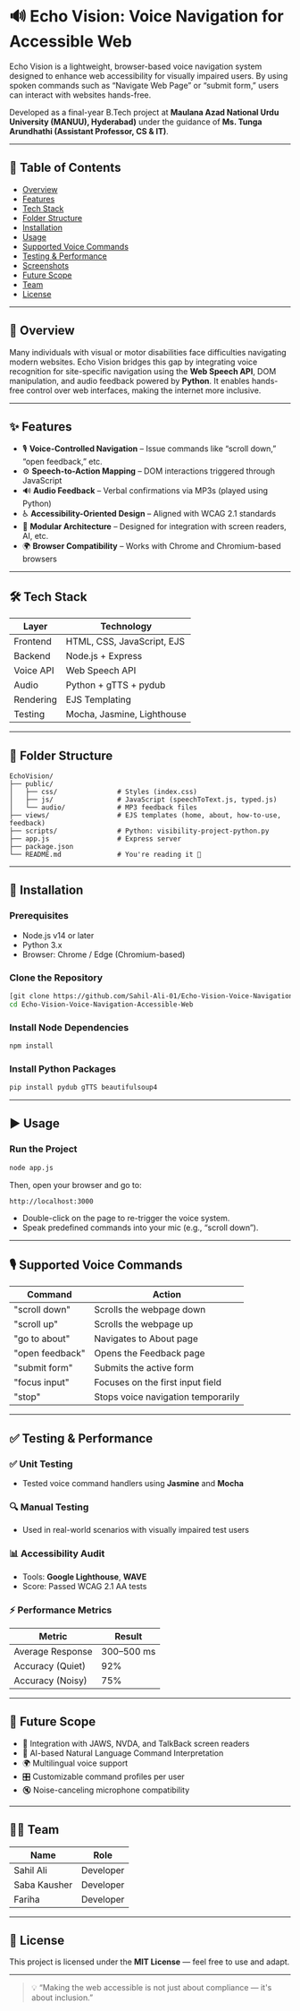 
# 🔊 Echo Vision: Voice Navigation for Accessible Web

Echo Vision is a lightweight, browser-based voice navigation system designed to enhance web accessibility for visually impaired users. By using spoken commands such as “Navigate Web Page” or “submit form,” users can interact with websites hands-free.

Developed as a final-year B.Tech project at **Maulana Azad National Urdu University (MANUU), Hyderabad)** under the guidance of **Ms. Tunga Arundhathi (Assistant Professor, CS & IT)**.

---

## 📌 Table of Contents

- [Overview](#-overview)
- [Features](#-features)
- [Tech Stack](#-tech-stack)
- [Folder Structure](#-folder-structure)
- [Installation](#-installation)
- [Usage](#-usage)
- [Supported Voice Commands](#-supported-voice-commands)
- [Testing & Performance](#-testing--performance)
- [Screenshots](#-screenshots)
- [Future Scope](#-future-scope)
- [Team](#-team)
- [License](#-license)

---

## 📖 Overview

Many individuals with visual or motor disabilities face difficulties navigating modern websites. Echo Vision bridges this gap by integrating voice recognition for site-specific navigation using the **Web Speech API**, DOM manipulation, and audio feedback powered by **Python**. It enables hands-free control over web interfaces, making the internet more inclusive.

---

## ✨ Features

- 🎙️ **Voice-Controlled Navigation** – Issue commands like “scroll down,” “open feedback,” etc.
- ⚙️ **Speech-to-Action Mapping** – DOM interactions triggered through JavaScript
- 🔊 **Audio Feedback** – Verbal confirmations via MP3s (played using Python)
- ♿ **Accessibility-Oriented Design** – Aligned with WCAG 2.1 standards
- 🧩 **Modular Architecture** – Designed for integration with screen readers, AI, etc.
- 🌍 **Browser Compatibility** – Works with Chrome and Chromium-based browsers

---

## 🛠️ Tech Stack

| Layer       | Technology                        |
|------------|------------------------------------|
| Frontend   | HTML, CSS, JavaScript, EJS         |
| Backend    | Node.js + Express                  |
| Voice API  | Web Speech API                     |
| Audio      | Python + gTTS + pydub              |
| Rendering  | EJS Templating                     |
| Testing    | Mocha, Jasmine, Lighthouse         |

---

## 📁 Folder Structure

```
EchoVision/
├── public/
│   ├── css/               # Styles (index.css)
│   ├── js/                # JavaScript (speechToText.js, typed.js)
│   └── audio/             # MP3 feedback files
├── views/                 # EJS templates (home, about, how-to-use, feedback)
├── scripts/               # Python: visibility-project-python.py
├── app.js                 # Express server
├── package.json
└── README.md              # You're reading it 🙂
```

---

## 🧰 Installation

### Prerequisites

- Node.js v14 or later
- Python 3.x
- Browser: Chrome / Edge (Chromium-based)

### Clone the Repository

```bash
[git clone https://github.com/Sahil-Ali-01/Echo-Vision-Voice-Navigation-Accessible-Web.git
cd Echo-Vision-Voice-Navigation-Accessible-Web
```

### Install Node Dependencies

```bash
npm install
```

### Install Python Packages

```bash
pip install pydub gTTS beautifulsoup4
```

---

## ▶️ Usage

### Run the Project

```bash
node app.js
```

Then, open your browser and go to:

```
http://localhost:3000
```

- Double-click on the page to re-trigger the voice system.
- Speak predefined commands into your mic (e.g., “scroll down”).

---

## 🎙️ Supported Voice Commands

| Command              | Action                                 |
|----------------------|----------------------------------------|
| "scroll down"        | Scrolls the webpage down               |
| "scroll up"          | Scrolls the webpage up                 |
| "go to about"        | Navigates to About page                |
| "open feedback"      | Opens the Feedback page                |
| "submit form"        | Submits the active form                |
| "focus input"        | Focuses on the first input field       |
| "stop"               | Stops voice navigation temporarily     |

---

## ✅ Testing & Performance

### ✅ Unit Testing
- Tested voice command handlers using **Jasmine** and **Mocha**

### 🔍 Manual Testing
- Used in real-world scenarios with visually impaired test users

### 📊 Accessibility Audit
- Tools: **Google Lighthouse**, **WAVE**
- Score: Passed WCAG 2.1 AA tests

### ⚡ Performance Metrics

| Metric              | Result           |
|---------------------|------------------|
| Average Response    | 300–500 ms       |
| Accuracy (Quiet)    | 92%              |
| Accuracy (Noisy)    | 75%              |

---


## 🚀 Future Scope

- 🔗 Integration with JAWS, NVDA, and TalkBack screen readers
- 🧠 AI-based Natural Language Command Interpretation
- 🌍 Multilingual voice support
- 🎛️ Customizable command profiles per user
- 🔇 Noise-canceling microphone compatibility

---

## 👨‍💻 Team

| Name              | Role         |
|-------------------|--------------|
| Sahil Ali         | Developer    |
| Saba Kausher      | Developer    |
| Fariha            | Developer    |

---

## 📄 License

This project is licensed under the **MIT License** — feel free to use and adapt.

---

> 💡 “Making the web accessible is not just about compliance — it's about inclusion.”
